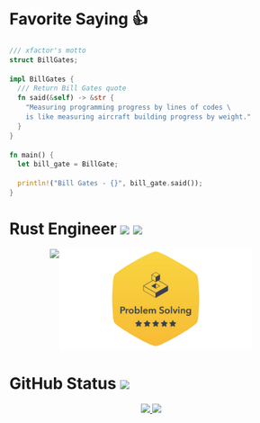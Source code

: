 # Favorite Saying 👍

```rust
/// xfactor's motto
struct BillGates;

impl BillGates {
  /// Return Bill Gates quote
  fn said(&self) -> &str {
    "Measuring programming progress by lines of codes \
    is like measuring aircraft building progress by weight."
  }
}

fn main() {
  let bill_gate = BillGate;

  println!("Bill Gates - {}", bill_gate.said());
}
```


# Rust Engineer ![](https://img.shields.io/badge/rust-%23000000.svg?style=for-the-badge&logo=rust&logoColor=white) ![](https://img.shields.io/badge/-Hackerrank-2EC866?style=for-the-badge&logo=HackerRank&logoColor=white)

<div id='profile-them' style='display: flex; flex-wrap: wrap; justify-content: center;' align='center'>
  <a target="_blank" href="https://github.com/xfactor-toml/rust-coding-challenges">
    <img height="180px" src="https://github-readme-stats.vercel.app/api/pin/?username=xfactor-toml&repo=rust-coding-challenges&show_owner=true&theme=radical" />
  </a>

  <a target="_blank" href='https://www.hackerrank.com/profile/xfactor_toml'>
    <img height="180px" src='./assets/hackerrank-problem-solving.png' />
  </a>
</div>


# GitHub Status ![](https://komarev.com/ghpvc/?username=xfactor-toml&color=blueviolet)

<div id='profile-them' align='center'>
  <a class='github-status' href='https://github.com/xfactor-toml'>
    <img height="180px" src='https://github-readme-stats.vercel.app/api?username=xfactor-toml&show_icons=true&theme=radical' />
  </a>
  <a class='Most-used-languages' href='https://github.com/xfactor-toml'>
    <img height="180px" id='github-status' src='https://github-readme-stats.vercel.app/api/top-langs/?username=xfactor-toml&layout=compact' />
  </a>
</div>

